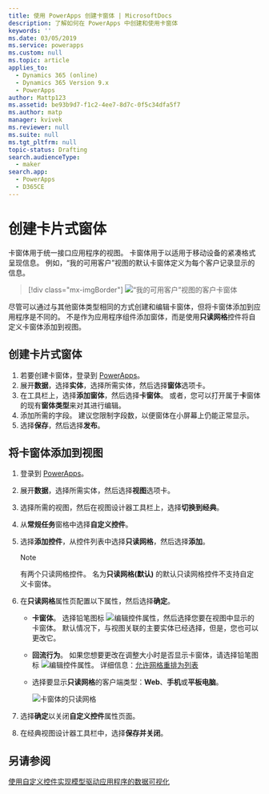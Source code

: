 ```yaml
---
title: 使用 PowerApps 创建卡窗体 | MicrosoftDocs
description: 了解如何在 PowerApps 中创建和使用卡窗体
keywords: ''
ms.date: 03/05/2019
ms.service: powerapps
ms.custom: null
ms.topic: article
applies_to:
  - Dynamics 365 (online)
  - Dynamics 365 Version 9.x
  - PowerApps
author: Mattp123
ms.assetid: be93b9d7-f1c2-4ee7-8d7c-0f5c34dfa5f7
ms.author: matp
manager: kvivek
ms.reviewer: null
ms.suite: null
ms.tgt_pltfrm: null
topic-status: Drafting
search.audienceType:
  - maker
search.app:
  - PowerApps
  - D365CE
---
```

# <a name="create-a-card-form"></a>创建卡片式窗体
卡窗体用于统一接口应用程序的视图。 卡窗体用于以适用于移动设备的紧凑格式呈现信息。 例如，“我的可用客户”视图的默认卡窗体定义为每个客户记录显示的信息。 

> [!div class="mx-imgBorder"] 
> ![](media/account-cardform-for-myactiveaccounts-view.png "“我的可用客户”视图的客户卡窗体")

尽管可以通过与其他窗体类型相同的方式创建和编辑卡窗体，但将卡窗体添加到应用程序是不同的。 不是作为应用程序组件添加窗体，而是使用**只读网格**控件将自定义卡窗体添加到视图。 

## <a name="create-a-card-form"></a>创建卡片式窗体
1. 若要创建卡窗体，登录到 [PowerApps](https://web.powerapps.com/?utm_source=padocs&utm_medium=linkinadoc&utm_campaign=referralsfromdoc)。 
2. 展开**数据**，选择**实体**，选择所需实体，然后选择**窗体**选项卡。
3. 在工具栏上，选择**添加窗体**，然后选择**卡窗体**。 或者，您可以打开属于**卡**窗体的现有**窗体类型**来对其进行编辑。
4. 添加所需的字段。 建议您限制字段数，以便窗体在小屏幕上仍能正常显示。 
5. 选择**保存**，然后选择**发布**。 

## <a name="add-a-card-form-to-a-view"></a>将卡窗体添加到视图 
1. 登录到 [PowerApps](https://web.powerapps.com/?utm_source=padocs&utm_medium=linkinadoc&utm_campaign=referralsfromdoc)。
2. 展开**数据**，选择所需实体，然后选择**视图**选项卡。
3. 选择所需的视图，然后在视图设计器工具栏上，选择**切换到经典**。
4. 从**常规任务**窗格中选择**自定义控件**。
5. 选择**添加控件**，从控件列表中选择**只读网格**，然后选择**添加**。

   > [!NOTE]
   > 有两个只读网格控件。 名为**只读网格(默认)** 的默认只读网格控件不支持自定义卡窗体。 

6. 在**只读网格**属性页配置以下属性，然后选择**确定**。 
   - **卡窗体**。 选择铅笔图标 ![编辑控件属性](media/ccf-pencil-icon.png)，然后选择您要在视图中显示的卡窗体。 默认情况下，与视图关联的主要实体已经选择，但是，您也可以更改它。 
   - **回流行为**。 如果您想要更改在调整大小时是否显示卡窗体，请选择铅笔图标 ![编辑控件属性](media/ccf-pencil-icon.png)。 详细信息：[允许网格重排为列表](specify-properties-for-unified-interface-apps.md#allow-grid-to-reflow-into-list)  
   - 选择要显示**只读网格**的客户端类型：**Web**、**手机**或**平板电脑**。

     ![卡窗体的只读网格](media/read-only-grid-for-cardform.png)

7. 选择**确定**以关闭**自定义控件**属性页面。 
8. 在经典视图设计器工具栏中，选择**保存并关闭**。 

## <a name="see-also"></a>另请参阅
[使用自定义控件实现模型驱动应用程序的数据可视化](use-custom-controls-data-visualizations.md)



